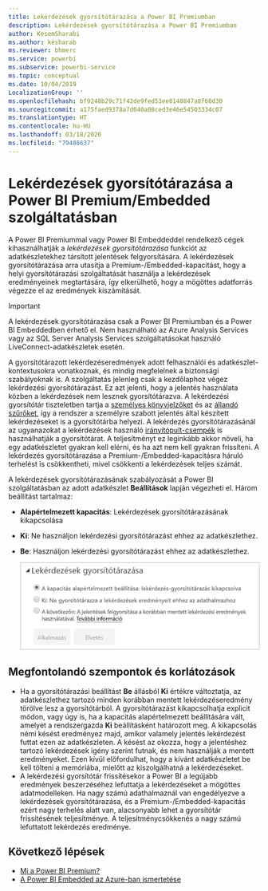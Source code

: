 ```yaml
---
title: Lekérdezések gyorsítótárazása a Power BI Premiumban
description: Lekérdezések gyorsítótárazása a Power BI Premiumban
author: KesemSharabi
ms.author: kesharab
ms.reviewer: bhmerc
ms.service: powerbi
ms.subservice: powerbi-service
ms.topic: conceptual
ms.date: 10/04/2019
LocalizationGroup: ''
ms.openlocfilehash: bf9248b29c71f42de9fed53ee0148847a8f60d30
ms.sourcegitcommit: a175faed9378a7d040a08ced3e46e54503334c07
ms.translationtype: HT
ms.contentlocale: hu-HU
ms.lasthandoff: 03/18/2020
ms.locfileid: "79488637"
---
```

# <a name="query-caching-in-power-bi-premiumembedded"></a>Lekérdezések gyorsítótárazása a Power BI Premium/Embedded szolgáltatásban

A Power BI Premiummal vagy Power BI Embeddeddel rendelkező cégek kihasználhatják a *lekérdezések gyorsítótárazása* funkciót az adatkészletekhez társított jelentések felgyorsítására. A lekérdezések gyorsítótárazása arra utasítja a Premium-/Embedded-kapacitást, hogy a helyi gyorsítótárazási szolgáltatását használja a lekérdezések eredményeinek megtartására, így elkerülhető, hogy a mögöttes adatforrás végezze el az eredmények kiszámítását.

> [!IMPORTANT]
> A lekérdezések gyorsítótárazása csak a Power BI Premiumban és a Power BI Embeddedben érhető el. Nem használható az Azure Analysis Services vagy az SQL Server Analysis Services szolgáltatásokat használó LiveConnect-adatkészletek esetén.

A gyorsítótárazott lekérdezéseredmények adott felhasználói és adatkészlet-kontextusokra vonatkoznak, és mindig megfelelnek a biztonsági szabályoknak is. A szolgáltatás jelenleg csak a kezdőlaphoz végez lekérdezési gyorsítótárazást. Ez azt jelenti, hogy a jelentés használata közben a lekérdezések nem lesznek gyorsítótárazva. A lekérdezési gyorsítótár tiszteletben tartja a [személyes könyvjelzőket](consumer/end-user-bookmarks.md#personal-bookmarks) és az [állandó szűrőket](https://powerbi.microsoft.com/blog/announcing-persistent-filters-in-the-service/), így a rendszer a személyre szabott jelentés által készített lekérdezéseket is a gyorsítótárba helyezi. A lekérdezés gyorsítótárazásánál az ugyanazokat a lekérdezések használó [irányítópult-csempék](service-dashboard-tiles.md) is használhatják a gyorsítótárat. A teljesítményt ez leginkább akkor növeli, ha egy adatkészletet gyakran kell elérni, és ha azt nem kell gyakran frissíteni. A lekérdezés gyorsítótárazása a Premium-/Embedded-kapacitásra háruló terhelést is csökkentheti, mivel csökkenti a lekérdezések teljes számát.

A lekérdezések gyorsítótárazásának szabályozását a Power BI szolgáltatásban az adott adatkészlet **Beállítások** lapján végezheti el. Három beállítást tartalmaz:

- **Alapértelmezett kapacitás**: Lekérdezések gyorsítótárazásának kikapcsolása
- **Ki**: Ne használjon lekérdezési gyorsítótárazást ehhez az adatkészlethez.
- **Be**: Használjon lekérdezési gyorsítótárazást ehhez az adatkészlethez.

    ![Lekérdezési gyorsítótárazás párbeszédpanel](media/power-bi-query-caching/power-bi-query-3-options.png)

## <a name="considerations-and-limitations"></a>Megfontolandó szempontok és korlátozások

- Ha a gyorsítótárazási beállítást **Be** állásból **Ki** értékre változtatja, az adatkészlethez tartozó minden korábban mentett lekérdezéseredmény törölve lesz a gyorsítótárból. A gyorsítótárazást kikapcsolhatja explicit módon, vagy úgy is, ha a kapacitás alapértelmezett beállítására vált, amelyet a rendszergazda **Ki** beállításként határozott meg. A kikapcsolás némi késést eredményez majd, amikor valamely jelentés lekérdezést futtat ezen az adatkészleten. A késést az okozza, hogy a jelentéshez tartozó lekérdezések igény szerint futnak, és nem használják a mentett eredményeket. Ezen kívül előfordulhat, hogy a kívánt adatkészletet be kell tölteni a memóriába, mielőtt az kiszolgálhatná a lekérdezéseket.
- A lekérdezési gyorsítótár frissítésekor a Power BI a legújabb eredmények beszerzéséhez lefuttatja a lekérdezéseket a mögöttes adatmodelleken. Ha nagy számú adathalmaznál van engedélyezve a lekérdezések gyorsítótárazása, és a Premium-/Embedded-kapacitás ezért nagy terhelés alatt van, alacsonyabb lehet a gyorsítótár frissítésének teljesítménye. A teljesítménycsökkenés a nagy számú lefuttatott lekérdezés eredménye.

## <a name="next-steps"></a>Következő lépések

* [Mi a Power BI Premium?](service-premium-what-is.md)
* [A Power BI Embedded az Azure-ban ismertetése](developer/embedded/azure-pbie-what-is-power-bi-embedded.md)
